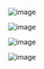 ![image](https://github.com/user-attachments/assets/44e31538-f846-4567-91d8-734db095c325)

![image](https://github.com/user-attachments/assets/2632ccdd-4999-45fe-aa34-295576f460dd)

![image](https://github.com/user-attachments/assets/26309ee1-5aef-4a15-80fb-307039ce0036)

![image](https://github.com/user-attachments/assets/c4c79d37-a51e-4354-aa13-d7f7de91160d)
